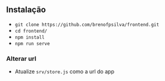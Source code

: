 ## Instalação

- `git clone https://github.com/brenofpsilva/frontend.git`
- `cd frontend/`
- `npm install`
- `npm run serve`

### Alterar url
- Atualize `srv/store.js` como a url do app
